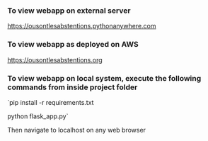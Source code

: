 ### To view webapp on external server

https://ousontlesabstentions.pythonanywhere.com


### To view webapp as deployed on AWS

https://ousontlesabstentions.org

### To view webapp on local system, execute the following commands from inside project folder  
`pip install -r requirements.txt  

python flask_app.py`


Then navigate to localhost on any web browser
